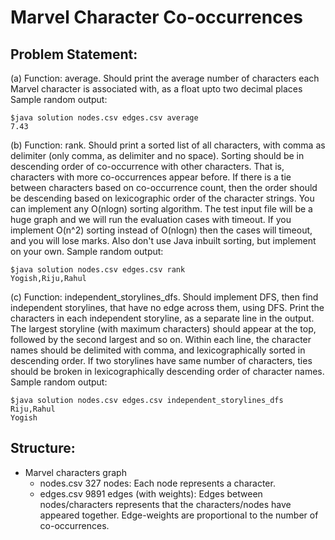 # Marvel Character Co-occurrences

## Problem Statement:

(a) Function: average. Should print the average number of characters each Marvel character is
associated with, as a float upto two decimal places
Sample random output:

```
$java solution nodes.csv edges.csv average
7.43
```

(b) Function: rank. Should print a sorted list of all characters, with comma as delimiter (only comma, as delimiter and no space). Sorting should be in descending order of co-occurrence with other characters. That is, characters with more co-occurrences appear before. If there is a tie between characters based on co-occurrence count, then the order should be descending based on lexicographic order of the character strings. You can implement any O(nlogn) sorting algorithm. The test input file will be a huge graph and
we will run the evaluation cases with timeout. If you implement O(n^2) sorting instead of
O(nlogn) then the cases will timeout, and you will lose marks. Also don't use Java inbuilt sorting, but implement on your own.
Sample random output:

```
$java solution nodes.csv edges.csv rank
Yogish,Riju,Rahul
```

(c) Function: independent_storylines_dfs. Should implement DFS, then find independent storylines, that have no edge across them, using DFS. Print the characters in each independent storyline, as a separate line in the output. The largest storyline (with maximum characters) should appear at the top, followed by the second largest and so on. Within each line, the character names should be delimited with comma, and lexicographically sorted in descending order. If two storylines have same number of characters, ties should be broken in lexicographically descending order of character names.
Sample random output:

```
$java solution nodes.csv edges.csv independent_storylines_dfs
Riju,Rahul
Yogish
```

## Structure:

- Marvel characters graph
  - nodes.csv 327 nodes: Each node represents a character.
  - edges.csv 9891 edges (with weights): Edges between nodes/characters represents that the characters/nodes have appeared together. Edge-weights are proportional to the number of co-occurrences.
